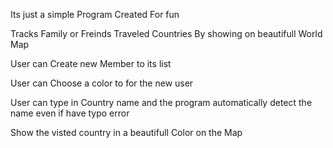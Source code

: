 Its just a simple Program Created For fun

Tracks Family or Freinds Traveled Countries By showing on beautifull World Map

User can Create new Member to its list 

User can Choose a color to for the new user

User can type in Country name and the program automatically detect the name even if have typo error

Show the visted country in a beautifull Color on the Map
